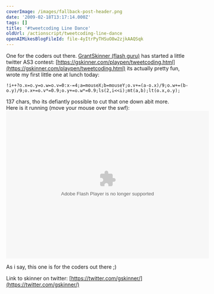```yaml
---
coverImage: /images/fallback-post-header.png
date: '2009-02-18T13:17:14.000Z'
tags: []
title: '#tweetcoding Line Dance'
oldUrl: /actionscript/tweetcoding-line-dance
openAIMikesBlogFileId: file-4yItrPyTHSuO8w2zjkAAQSqk
---
```


One for the coders out there. [GrantSkinner (flash guru)](https://gskinner.com) has started a little twitter AS3 contest: [https://gskinner.com/playpen/tweetcoding.html](https://gskinner.com/playpen/tweetcoding.html) its actually pretty fun, wrote my first little one at lunch today:

<!-- more -->

```
!i++?o.x=o.y=o.w=o.v=0:x-=4;a=mouseX;b=mouseY;o.v+=(a-o.x)/9;o.w+=(b-o.y)/9;o.x+=o.v*=0.9;o.y+=o.w*=0.9;ls(2,i<<i);mt(a,b);lt(o.x,o.y);
```

<div id=":zg" class="ArwC7c ckChnd">137 chars, tho its defiantly possible to cut that one down abit more.</div>
<div class="ArwC7c ckChnd"></div>
<div class="ArwC7c ckChnd">Here is it running (move your mouse over the swf):</div>
<div class="ArwC7c ckChnd"><object width="550" height="400" data="/flash/tweetcoding/mikeysee01.swf" type="application/x-shockwave-flash"><param name="src" value="/flash/tweetcoding/mikeysee01.swf" /></object>

As i say, this one is for the coders out there ;)

Link to skinner on twitter: [https://twitter.com/gskinner/](https://twitter.com/gskinner/)</div>
